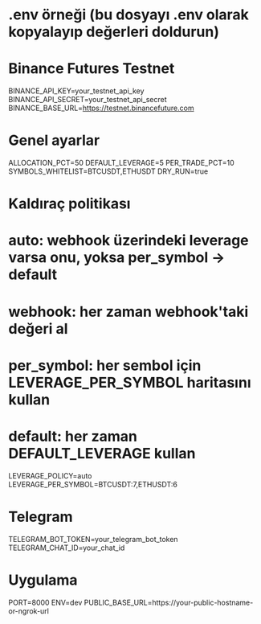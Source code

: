 # .env örneği (bu dosyayı .env olarak kopyalayıp değerleri doldurun)

# Binance Futures Testnet
BINANCE_API_KEY=your_testnet_api_key
BINANCE_API_SECRET=your_testnet_api_secret
BINANCE_BASE_URL=https://testnet.binancefuture.com

# Genel ayarlar
ALLOCATION_PCT=50
DEFAULT_LEVERAGE=5
PER_TRADE_PCT=10
SYMBOLS_WHITELIST=BTCUSDT,ETHUSDT
DRY_RUN=true

# Kaldıraç politikası
# auto: webhook üzerindeki leverage varsa onu, yoksa per_symbol -> default
# webhook: her zaman webhook'taki değeri al
# per_symbol: her sembol için LEVERAGE_PER_SYMBOL haritasını kullan
# default: her zaman DEFAULT_LEVERAGE kullan
LEVERAGE_POLICY=auto
LEVERAGE_PER_SYMBOL=BTCUSDT:7,ETHUSDT:6

# Telegram
TELEGRAM_BOT_TOKEN=your_telegram_bot_token
TELEGRAM_CHAT_ID=your_chat_id

# Uygulama
PORT=8000
ENV=dev
PUBLIC_BASE_URL=https://your-public-hostname-or-ngrok-url

